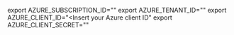 export AZURE_SUBSCRIPTION_ID="<Insert your Azure subscription ID>"
export AZURE_TENANT_ID="<Insert your Azure tenant ID>"
export AZURE_CLIENT_ID="<Insert your Azure client ID"
export AZURE_CLIENT_SECRET="<Insert your Azure client secret>"
